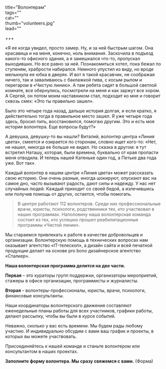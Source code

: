 title="Волонтерам"  
tags=""  
cat=""  
thumb="volunteers.jpg"  
lead=""  

+++

«Я ее когда увидел, просто замер. Ну, и за ней быстрым шагом. Она красавица и на меня, конечно, ноль внимания. Заскочила в подъезд какого-то офисного здания, а я замешкался что-то, пропускал выходивших. Но все равно за ней. Познакомиться хотел, пока бежал по ступеням, храбрости набирался. Немного упустил из виду, но вроде мелькнула ее юбка в дверях. И вот я такой красавчик, не соображая ничего, так и заваливаюсь с баклажкой пива, с косым рылом и перегаром в «Чистую линию». А там ребята сидят в большой светлой комнате, все обернулись, посмотрели на меня и как заржут все хором. А Сергей, он потом моим наставником стал, подходит ко мне и говорит сквозь смех: «Это ты правильно зашел».

Было это четыре года назад, дальше история долгая, и если кратко, я действительно тогда в правильное место зашел. Я уже четыре года здесь, бросил пить, восстановился, помогаю другим. Это и есть моя история волонтера. Еще вопросы будут?»

А девушка, девушку-то вы нашли? Виталий, волонтер центра «Линия цвета», смеется и озирается по сторонам, словно ищет кого-то:
«Нет, не нашел, никогда ее больше не видел. Но сказка в другом: я тут встретил Наташу, которая, были времена, буквально от края пропасти меня отводила. И теперь нашей Катеньке один год, а Петьке два года уже. Вот так».

Каждый волонтер в нашем центре «Линия цвета» может рассказать свою историю. Они очень разные, иногда шокируют, опускают вас на самое дно, часто вызывают радость, дают силы и надежду. У нас нет случайных людей. Каждый приходит со своей бедой, а излечившись или получив помощь от других, остается, чтобы помогать.

> В центре работают 112 волонтеров. Среди них профессиональные врачи, юристы, психологи, родственники тех, кто участвовал в наших программах. Наполовину наша волонтерская команда состоит из тех, кто успешно прошел реабилитационные программы «Чистой линии».

Мы стараемся привлекать к работе в качестве добровольцев и организации. Волонтерскую помощь в технических вопросах нам оказывает агентство «IT-телескоп», а дизайн сайта и всей печатной продукции делает на основе pro bono дизайнерское агентство «Сталкер».

**Наша волонтерская программа делится на две части.**

**Первая** – это кураторы групп поддержки, организаторы мероприятий, стажеры в офисе организации, программисты и журналисты.

**Вторая** – волонтеры-профессионалы, юристы, врачи, психологи, финансовые консультанты.

Наши координаторы волонтерского движения составляют еженедельные планы работы для всех участников, графики работы, делают рассылку, чтобы вы были в курсе событий.

Неважно, сколько у вас есть времени. Мы будем рады любому участию. И индивидуально обсудим с вами ваш график и проекты, в которых вы можете участвовать.

Присоединяйтесь к нашей команде и станьте волонтером или консультантом в наших проектах.

**Заполните форму волонтера. Мы сразу свяжемся с вами.** (Форма)
 
